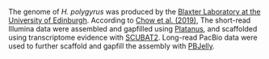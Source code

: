 The genome of _H. polygyrus_ was produced by the [Blaxter Laboratory at the University of Edinburgh](http://www.nematodes.org/). According to [Chow et al. (2019)](https://europepmc.org/article/MED/30820541), The short-read Illumina data were assembled and gapfilled using [Platanus](http://platanus.bio.titech.ac.jp/), and scaffolded using transcriptome evidence with [SCUBAT2](https://github.com/GDKO/SCUBAT2). Long-read PacBio data were used to further scaffold and gapfill the assembly with [PBJelly](https://github.com/esrice/PBJelly). 
